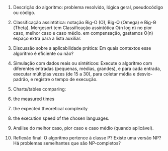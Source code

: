 1. Descrição do algoritmo: problema resolvido, lógica geral, pseudocódigo ou código.

2. Classificação assintótica: notação Big-O (O), Big-Ω (Omega) e Big-Θ (Theta).
Mergesort tem Classificação assintótica O(n log n) no pior caso, melhor caso e caso médio.
em compensação, gastamos O(n) espaço extra para a lista auxiliar.


3. Discussão sobre a aplicabilidade prática: Em quais contextos esse algoritmo é
eficiente ou não?


4. Simulação com dados reais ou sintéticos: Execute o algoritmo com diferentes
entradas (pequenas, médias, grandes), e para cada entrada, executar múltiplas vezes
(de 15 a 30), para coletar média e desvio-padrão, e registre o tempo de execução.

5. Charts/tables comparing:
1. the measured times
2. the expected theoretical complexity
3. the execution speed of the chosen languages.

6. Análise do melhor caso, pior caso e caso médio (quando aplicável).

7. Reflexão final: O algoritmo pertence à classe P? Existe uma versão NP? Há problemas
semelhantes que são NP-completos?


